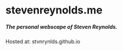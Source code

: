 # stevenreynolds.me
##### The personal webscape of Steven Reynolds.

Hosted at: stvnrynlds.github.io